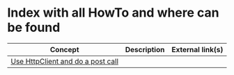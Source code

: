 # Index with all HowTo and where can be found
| Concept | Description | External link(s) |
| --- | --- | --- |
| [Use HttpClient and do a post call](https://github.com/SotirisH/Aurora-SMS-Core/blob/4fa085009136429fa757ffee69a0d9c0cdceadfb/Aurora.SMS/Aurora.SMS.Providers/SnailAbroadProxy.cs#L54) |  | |

